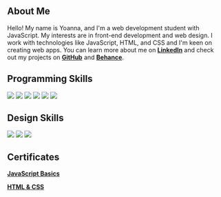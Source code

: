 <meta name="keywords" content="yopopova, Yoanna Popova, GitHub, JavaScript, HTML, CSS">
<meta name="description" content="Yoanna Popova's Github Profile Page">

<h2>About Me</h2>
<p>Hello! My name is Yoanna, and I'm a web development student with JavaScript. My interests are in front-end development and web design. I work with technologies like JavaScript, HTML, and CSS and I'm keen on creating web apps. You can learn more about me on <a href="https://bg.linkedin.com/in/yopopova" target="_blank"><strong>LinkedIn</strong></a> and check out my projects on <a href="https://github.com/yopopova" target="_blank"><strong>GitHub</strong></a> and <a href="https://www.behance.net/yopopova" target="_blank"><strong>Behance</strong></a>.</p>

<h2>Programming Skills</h2>
<div>
  <img src="https://img.shields.io/badge/JavaScript-F7DF1E.svg?style=for-the-badge&logo=JavaScript&logoColor=black" />
  <img src="https://img.shields.io/badge/HTML5-E34F26.svg?style=for-the-badge&logo=HTML5&logoColor=white" />
  <img src="https://img.shields.io/badge/CSS3-1572B6.svg?style=for-the-badge&logo=CSS3&logoColor=white" />
  <img src="https://img.shields.io/badge/Git-F05032.svg?style=for-the-badge&logo=Git&logoColor=white" />
  <img src="https://img.shields.io/badge/Postman-FF6C37.svg?style=for-the-badge&logo=Postman&logoColor=white" />
  <img src="https://img.shields.io/badge/Visual%20Studio%20Code-007ACC.svg?style=for-the-badge&logo=Visual-Studio-Code&logoColor=white" />
</div>

<h2>Design Skills</h2>
<div>
  <img src="https://img.shields.io/badge/Adobe%20Photoshop-31A8FF.svg?style=for-the-badge&logo=Adobe-Photoshop&logoColor=white" />
  <img src="https://img.shields.io/badge/Adobe%20Illustrator-FF9A00.svg?style=for-the-badge&logo=Adobe-Illustrator&logoColor=white" />
  <img src="https://img.shields.io/badge/Adobe%20InDesign-FF3366.svg?style=for-the-badge&logo=Adobe-InDesign&logoColor=white" />
</div>

<h2>Certificates</h2>
<div>
  <p><a href="https://softuni.bg/certificates/details/107571/c144cd5c"><strong>JavaScript Basics</strong></a></p>
  <p><a href="https://softuni.bg/certificates/details/75541/966be246"><strong>HTML & CSS</strong></a></p>
</div>

<!---
yopopova/yopopova is a ✨ special ✨ repository because its `README.md` (this file) appears on your GitHub profile.
You can click the Preview link to take a look at your changes.
--->
